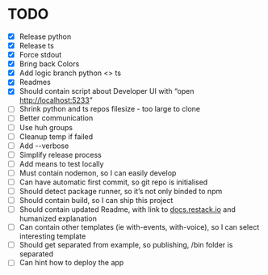 # TODO

- [x] Release python
- [x] Release ts
- [x] Force stdout
- [x] Bring back Colors
- [x] Add logic branch python <> ts
- [x] Readmes
- [x] Should contain script about Developer UI with “open [http://localhost:5233](http://localhost:5233/)”
- [ ] Shrink python and ts repos filesize - too large to clone
- [ ] Better communication
- [ ] Use huh groups
- [ ] Cleanup temp if failed
- [ ] Add --verbose
- [ ] Simplify release process
- [ ] Add means to test locally
- [ ] Must contain nodemon, so I can easily develop
- [ ] Can have automatic first commit, so git repo is initialised
- [ ] Should detect package runner, so it’s not only binded to npm
- [ ] Should contain build, so I can ship this project
- [ ] Should contain updated Readme, with link to [docs.restack.io](http://docs.restack.io) and humanized explanation
- [ ] Can contain other templates (ie with-events, with-voice), so I can select interesting template
- [ ] Should get separated from example, so publishing, /bin folder is separated
- [ ] Can hint how to deploy the app
